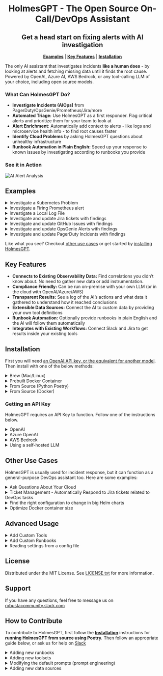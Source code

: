 <div align="center">
  <h1 align="center">HolmesGPT - The Open Source On-Call/DevOps Assistant</h1>
<h2 align="center">Get a head start on fixing alerts with AI investigation</h2>
  <p align="center">
    <a href="#examples"><strong>Examples</strong></a> |
    <a href="#key-features"><strong>Key Features</strong></a> |
    <a href="#installation"><strong>Installation</strong></a> 
  </p>
</div>

The only AI assistant that investigates incidents **like a human does** - by looking at alerts and fetching missing data until it finds the root cause. Powered by OpenAI, Azure AI, AWS Bedrock, or any tool-calling LLM of your choice, including open source models.

### What Can HolmesGPT Do?
- **Investigate Incidents (AIOps)** from PagerDuty/OpsGenie/Prometheus/Jira/more
- **Automated Triage:** Use HolmesGPT as a first responder. Flag critical alerts and prioritize them for your team to look at
- **Alert Enrichment:** Automatically add context to alerts - like logs and microservice health info - to find root causes faster   
- **Identify Cloud Problems** by asking HolmesGPT questions about unhealthy infrastructure
- **Runbook Automation in Plain English:** Speed up your response to known issues by investigating according to runbooks you provide

### See it in Action
![AI Alert Analysis](images/holmesgptdemo.gif)

## Examples

<details>
<summary>Investigate a Kubernetes Problem</summary>

```bash
holmes ask "what pods are unhealthy in my cluster and why?"
```
</details>

<details>
<summary>Investigate a Firing Prometheus alert</summary>

```bash
kubectl port-forward alertmanager-robusta-kube-prometheus-st-alertmanager-0 9093:9093 &
holmes investigate alertmanager --alertmanager-url http://localhost:9093
```

Note - if on Mac OS and using the Docker image, you will need to use `http://docker.for.mac.localhost:9093` instead of `http://localhost:9093`
</details>

<details>
<summary>Investigate a Local Log File</summary>

Attach files to the HolmesGPT session with `-f`:

```console
sudo dmesg > dmesg.log
poetry run python3 holmes.py ask "investigate errors in this dmesg log" -f dmesg.log
```
</details>

<details>

<summary>Investigate and update Jira tickets with findings</summary>

```bash
holmes investigate jira --jira-url https://<PLACEDHOLDER>.atlassian.net --jira-username <PLACEHOLDER_EMAIL> --jira-api-key <PLACEHOLDER_API_KEY>
```

By default results are displayed in the CLI . Use `--update` to get the results as a comment in the Jira ticket.

</details>

<details>
<summary>Investigate and update GitHub Issues with findings</summary>

```bash
holmes investigate github --github-url https://<PLACEHOLDER> --github-owner <PLACEHOLDER_OWNER_NAME> --github-repository <PLACEHOLDER_GITHUB_REPOSITORY> --github-pat <PLACEHOLDER_GITHUB_PAT>
```

By default results are displayed in the CLI. Use `--update` to get the results as a comment in the GitHub issue.

</details>


<details>
<summary>Investigate and update OpsGenie Alerts with findings</summary>

```bash
holmes investigate opsgenie --opsgenie-api-key <PLACEHOLDER_APIKEY>
```

By default results are displayed in the CLI . Use `--update --opsgenie-team-integration-key <PLACEHOLDER_TEAM_KEY>` to get the results as a comment in the OpsGenie alerts. Refer to the CLI help for more info. 

![OpsGenie](./images/opsgenie-holmes-update.png)
</details>


<details>
<summary>Investigate and update PagerDuty Incidents with findings</summary>

```bash
holmes investigate pagerduty --pagerduty-api-key <PLACEHOLDER_APIKEY>
```

By default results are displayed in the CLI. Use `--update --pagerduty-user-email <PLACEHOLDER_EMAIL>` to get the results as a comment in the PagerDuty issue. Refer to the CLI help for more info. 

![PagerDuty](./images/pagerduty-holmes-update.png)
</details>


Like what you see? Checkout [other use cases](#other-use-cases) or get started by [installing HolmesGPT](#installation).

## Key Features
- **Connects to Existing Observability Data:** Find correlations you didn’t know about. No need to gather new data or add instrumentation.
- **Compliance Friendly:** Can be run on-premise with your own LLM (or in the cloud with OpenAI/Azure/AWS)
- **Transparent Results:** See a log of the AI’s actions and what data it gathered to understand how it reached conclusions
- **Extensible Data Sources:** Connect the AI to custom data by providing your own tool definitions
- **Runbook Automation:** Optionally provide runbooks in plain English and the AI will follow them automatically
- **Integrates with Existing Workflows:** Connect Slack and Jira to get results inside your existing tools

## Installation

First you will need <a href="#getting-an-api-key">an OpenAI API key, or the equivalent for another model</a>. Then install with one of the below methods:

<details>
  <summary>Brew (Mac/Linux)</summary>

1. Add our tap:

```sh
brew tap robusta-dev/homebrew-holmesgpt
```

2. Install holmesgpt:

```sh
brew install holmesgpt
```

3. Check that installation was successful. **This will take a few seconds on the first run - wait patiently.**:

```sh
holmes --help
```

4. Run holmesgpt:

```sh
holmes ask "what issues do I have in my cluster"
```
</details>


<details>
<summary>Prebuilt Docker Container</summary>

Run the prebuilt Docker container `docker.pkg.dev/genuine-flight-317411/devel/holmes`, with extra flags to mount relevant config files (so that kubectl and other tools can access AWS/GCP resources using your local machine's credentials)

```bash
docker run -it --net=host -v $(pwd)/config.yaml:/app/config.yaml -v ~/.aws:/root/.aws -v ~/.config/gcloud:/root/.config/gcloud -v $HOME/.kube/config:/root/.kube/config us-central1-docker.pkg.dev/genuine-flight-317411/devel/holmes ask "what pods are unhealthy and why?"
```
</details>

<details>
<summary>From Source (Python Poetry)</summary>

First [install poetry (the python package manager)](https://python-poetry.org/docs/#installing-with-the-official-installer)

```
git clone https://github.com/robusta-dev/holmesgpt.git
cd holmesgpt
poetry install --no-root
poetry run python3 holmes.py ask "what pods are unhealthy and why?"
```
</details>

<details>
<summary>From Source (Docker)</summary>

Clone the project from github, and then run:

```bash
cd holmesgpt
docker build -t holmes .
docker run -it --net=host -v $(pwd)/config.yaml:/app/config.yaml -v ~/.aws:/root/.aws -v ~/.config/gcloud:/root/.config/gcloud -v $HOME/.kube/config:/root/.kube/config holmes ask "what pods are unhealthy and why?"
```
</details>


### Getting an API Key

HolmesGPT requires an API Key to function. Follow one of the instructions below.

<details>
<summary>OpenAI</summary>
  
To work with OpenAI’s GPT 3.5 or GPT-4 models you need a paid [OpenAI API key](https://help.openai.com/en/articles/4936850-where-do-i-find-my-openai-api-key).

**Note**: This is different from being a “ChatGPT Plus” subscriber.

Pass your API key to holmes with the `--api-key` cli argument:

```
holmes ask --api-key="..." "what pods are crashing in my cluster and why?"
```

If you prefer not to pass secrets on the cli, set the OPENAI_API_KEY environment variable or save the API key in a HolmesGPT config file.

</details>

<details>
<summary>Azure OpenAI</summary>

To work with Azure AI, you need an [Azure OpenAI resource](https://learn.microsoft.com/en-us/azure/ai-services/openai/how-to/create-resource?pivots=web-portal#create-a-resource) and to set the following environment variables:

* AZURE_API_VERSION - e.g. 2024-02-15-preview
* AZURE_API_BASE - e.g. https://my-org.openai.azure.com/
* AZURE_OPENAI_API_KEY (optional) - equivalent to the `--api-key` cli argument

Set those environment variables and run:

```bash
holmes ask "what pods are unhealthy and why?" --llm=azure/<DEPLOYMENT_NAME> --api-key=<API_KEY>
```

Refer [LiteLLM Azure docs ↗](https://litellm.vercel.app/docs/providers/azure) for more details. 
</details>

<details>
<summary>AWS Bedrock</summary>

Before running the above command you must run `pip install boto3>=1.28.57` and set the following environment variables:

* `AWS_REGION_NAME`
* `AWS_ACCESS_KEY_ID`
* `AWS_SECRET_ACCESS_KEY`

If the AWS cli is already configured on your machine, you may be able to find those parameters with:

```console
cat ~/.aws/credentials ~/.aws/config
```

Once everything is configured, run:
```console
holmes ask "what pods are unhealthy and why?" --llm=bedrock/<MODEL_NAME>
```

Be sure to replace `MODEL_NAME` with a model you have access to - e.g. `anthropic.claude-3-5-sonnet-20240620-v1:0`. To list models your account can access:

```
aws bedrock list-foundation-models --region=us-east-1
```

Refer to [LiteLLM Bedrock docs ↗](https://litellm.vercel.app/docs/providers/bedrock) for more details. 
</details>

<details>
<summary>Using a self-hosted LLM</summary>

You will need an LLM with support for function-calling (tool-calling). To use it, set the OPENAI_BASE_URL environment variable and run `holmes` with a relevant model name set using `--model`.

**Important: Please verify that your model and inference server support function calling! HolmesGPT is currently unable to check if the LLM it was given supports function-calling or not. Some models that lack function-calling capabilities will  hallucinate answers instead of reporting that they are unable to call functions. This behaviour depends on the model.**

In particular, note that [vLLM does not yet support function calling](https://github.com/vllm-project/vllm/issues/1869), whereas [llama-cpp does support it](https://github.com/abetlen/llama-cpp-python?tab=readme-ov-file#function-calling).

</details>

## Other Use Cases

HolmesGPT is usually used for incident response, but it can function as a general-purpose DevOps assistant too. Here are some examples:

<details>
<summary>Ask Questions About Your Cloud</summary>

```bash
holmes ask "what services does my cluster expose externally?"
```
</details>

<details>
<summary>Ticket Management - Automatically Respond to Jira tickets related to DevOps tasks</summary>

```bash
holmes investigate jira  --jira-url https://<PLACEDHOLDER>.atlassian.net --jira-username <PLACEHOLDER_EMAIL> --jira-api-key <PLACEHOLDER_API_KEY>
```
</details>

<details>
<summary>Find the right configuration to change in big Helm charts</summary>

LLM uses the built-in [Helm toolset](./holmes/plugins/toolsets/helm.yaml) to gather information.

```bash
holmes ask "what helm value should I change to increase memory request of the my-argo-cd-argocd-server-6864949974-lzp6m pod"
```
</details>

<details>
<summary>Optimize Docker container size</summary>

LLM uses the built-in [Docker toolset](./holmes/plugins/toolsets/docker.yaml) to gather information.

```bash
holmes ask "Tell me what layers of my pavangudiwada/robusta-ai docker image consume the most storage and suggest some fixes to it"
```
</details>

## Advanced Usage

<details>
<summary>Add Custom Tools</summary>

The more data you give HolmesGPT, the better it will perform. Give it access to more data by adding custom tools.

New tools are loaded using `-t` from [custom toolset files](./examples/custom_toolset.yaml) or by adding them to the `config.yaml` in `custom_toolsets`.
</details>

<details>
<summary>Add Custom Runbooks</summary>

HolmesGPT can investigate by following runbooks written in plain English. Add your own runbooks to provided the LLM specific instructions.

New runbooks are loaded using `-r` from [custom runbook files](./examples/custom_runbook.yaml) or by adding them to the `config.yaml` in `custom_runbooks`.
</details>

<details>
<summary>Reading settings from a config file</summary>

You can customize HolmesGPT's behaviour with command line flags, or you can save common settings in config file for re-use.

You can view an example config file with all available settings [here](config.example.yaml).

By default, without specifying `--config` the agent will try to read `config.yaml` from the current directory.
If a setting is specified in both in config file and cli, cli takes precedence.



<details>
<summary>Custom Toolsets</summary>

You can define your own custom toolsets to extend the functionality of your setup. These toolsets can include querying company-specific data, fetching logs from observability tools, and more.

```bash
# Add paths to your custom toolsets here
# Example: ["path/to/your/custom_toolset.yaml"]
#custom_toolsets: ["examples/custom_toolset.yaml"]
```
</details>

<details>

<summary>Alertmanager Configuration</summary>

Configure the URL for your Alertmanager instance to enable alert management and notifications.

```bash
# URL for the Alertmanager
#alertmanager_url: "http://localhost:9093"
```
</details>

<details>

<summary>Jira Integration</summary>

Integrate with Jira to automate issue tracking and project management tasks. Provide your Jira credentials and specify the query to fetch issues and optionally update their status.

```bash
# Jira credentials and query settings
#jira_username: "user@company.com"
#jira_api_key: "..."
#jira_url: "https://your-company.atlassian.net"
#jira_query: "project = 'Natan Test Project' and Status = 'To Do'"
```

1. **jira_username**: The email you use to log into your Jira account. Eg: `jira-user@company.com`
2. **jira_api_key**: Follow these [instructions](https://support.atlassian.com/atlassian-account/docs/manage-api-tokens-for-your-atlassian-account/) to get your API key.
3. **jira_url**: The URL of your workspace. For example: [https://workspace.atlassian.net](https://workspace.atlassian.net) (**Note:** schema (https) is required)
4. **project**: Name of the project you want the Jira tickets to be created in. Go to **Project Settings** -> **Details** -> **Name**.
5. **status**: Status of a ticket. Example: `To Do`, `In Progress`
</details>

<details>

<summary>GitHub Integration</summary>

Integrate with GitHub to automate issue tracking and project management tasks. Provide your GitHub PAT (*personal access token*) and specify the `owner/repository`.

```bash
# GitHub credentials and query settings
#github_owner: "robusta-dev"
#github_pat: "..."
#github_url: "https://api.github.com" (default)
#github_repository: "holmesgpt"
#github_query: "is:issue is:open"
```

1. **github_owner**: The repository owner. Eg: `robusta-dev`
2. **github_pat**: Follow these [instructions](https://docs.github.com/en/authentication/keeping-your-account-and-data-secure/managing-your-personal-access-tokens#creating-a-fine-grained-personal-access-token) to get your GitHub pat (*personal access token*).
3. **github_url**: The URL of your GitHub API. For example: [https://api.github.com](https://api.github.com) (**Note:** schema (https) is required)
4. **github_repository**: Name of the repository you want the GitHub issues to be scanned. Eg: `holmesgpt`.
</details>

<details>
<summary>PagerDuty Integration</summary>

Integrate with PagerDuty to automate incident tracking and project management tasks. Provide your PagerDuty credentials and specify the user email to update the incident with findings.

```bash
pagerduty_api_key: "..."
pagerduty_user_email: "user@mail.com"
pagerduty_incident_key:  "..."
```

1. **pagerduty_api_key**: The PagerDuty API key.  This can be found in the PagerDuty UI under Integrations > API Access Key.
2. **pagerduty_user_email**: When --update is set, which user will be listed as the user who updated the incident. (Must be the email of a valid user in your PagerDuty account.)
3. **pagerduty_incident_key**: If provided, only analyze a single PagerDuty incident matching this key
</details>

<details>
<summary>OpsGenie Integration</summary>

Integrate with OpsGenie to automate alert investigations. Provide your OpsGenie credentials and specify the query to fetch alerts.

```bash
opsgenie_api_key : "..."
opsgenie-team-integration-key: "...."
opsgenie-query: "..."
```

1. **opsgenie_api_key**: The OpsGenie API key. Get it from Settings > API key management > Add new API key
2. **opsgenie-team-integration-key**: OpsGenie Team Integration key for writing back results. (NOT a normal API Key.) Get it from Teams > YourTeamName > Integrations > Add Integration > API Key. Don't forget to turn on the integration and add the Team as Responders to the alert.
3. **opsgenie-query**: E.g. 'message: Foo' (see https://support.atlassian.com/opsgenie/docs/search-queries-for-alerts/) 
</details>


<details>

<summary>Slack Integration</summary>

Configure Slack to send notifications to specific channels. Provide your Slack token and the desired channel for notifications.

```bash
# Slack token and channel configuration
#slack_token: "..."
#slack_channel: "#general"
```

1. **slack-token**: The Slack API key. You can generate with `pip install robusta-cli && robusta integrations slack`
2. **slack-channel**: The Slack channel where you want to receive the findings.

</details>

<details>

<summary>Custom Runbooks</summary>

Define custom runbooks to give explicit instructions to the LLM on how to investigate certain alerts. This can help in achieving better results for known alerts.

```bash
# Add paths to your custom runbooks here
# Example: ["path/to/your/custom_runbook.yaml"]
#custom_runbooks: ["examples/custom_runbooks.yaml"]
```
</details>

### Large Language Model (LLM) Configuration

Choose between OpenAI, Azure, AWS Bedrock, and more. Provide the necessary API keys and endpoints for the selected service.


<details>

<summary>OpenAI</summary>

```bash
# Configuration for OpenAI LLM
#api_key: "your-secret-api-key"
```
</details>

<details>

<summary>Azure</summary>

```bash
# Configuration for Azure LLM
#api_key: "your-secret-api-key"
#model: "azure/<DEPLOYMENT_NAME>"
#you will also need to set environment variables - see above
```
</details>

<summary>Bedrock</summary>

```bash
# Configuration for AWS Bedrock LLM
#model: "bedrock/<MODEL_ID>"
#you will also need to set environment variables - see above
```
</details>

</details>

## License

Distributed under the MIT License. See [LICENSE.txt](https://github.com/robusta-dev/holmesgpt/blob/master/LICENSE.txt) for more information.
<!-- Change License -->

## Support

If you have any questions, feel free to message us on [robustacommunity.slack.com](https://bit.ly/robusta-slack)

## How to Contribute

To contribute to HolmesGPT, first follow the <a href="#installation"><strong>Installation</strong></a> instructions for **running HolmesGPT from source using Poetry.** Then follow an appropriate guide below, or ask us for help on [Slack](https://bit.ly/robusta-slack)

<details>
<summary>Adding new runbooks</summary>

You can contribute knowledge on solving common alerts and HolmesGPT will use this knowledge to solve related issues. To do so, add a new file to [./holmes/plugins/runbooks](holmes/plugins/runbooks) - or edit an existing runbooks file in that same directory. 

Note: if you prefer to keep your runbooks private, you can store them locally and pass them to HolmesGPT with the `-r` flag. However, if your runbooks relate to common problems that others may encounter, please consider opening a PR and making HolmesGPT better for everyone!

</details>

<details>
<summary>Adding new toolsets</summary>

You can add define new tools in YAML and HolmesGPT will use those tools in it's investigation. To do so, add a new file to [./holmes/plugins/toolsets](holmes/plugins/toolsets) - or edit an existing toolsets file in that same directory. 

Note: if you prefer to keep your tools private, you can store them locally and pass them to HolmesGPT with the `-t` flag. However, please consider contributing your toolsets! At least one other community member will probably find them useful!

</details>

<details>
<summary>Modifying the default prompts (prompt engineering)</summary>

The default prompts for HolmesGPT are located in [./holmes/plugins/prompts](holmes/plugins/prompts). Most `holmes` commands accept a `--system-prompt` flag that you can use to override this.

If you find a scenario where the default prompts don't work, please consider letting us know by opening a GitHub issue or messaging us on Slack! We have an internal evaluation framework for benchmarking prompts on many troubleshooting scenarios and if you share a case where HolmesGPT doesn't work, we will be able to add it to our test framework and fix the performance on that issue and similar ones.

</details>

<details>
<summary>Adding new data sources</summary>

If you want HolmesGPT to investigate external tickets or alert, you can add a new datasource. This requires modifying the source code and opening a PR. [You can see an example PR like that here, which added support for investigating GitHub issues](https://github.com/robusta-dev/holmesgpt/pull/28/files).

</details>
